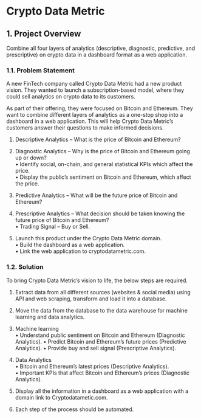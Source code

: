 # Crypto Data Metric

## 1. Project Overview 
Combine all four layers of analytics (descriptive, diagnostic, predictive, and prescriptive) on crypto data in a dashboard format as a web application.

### 1.1. Problem Statement
A new FinTech company called Crypto Data Metric had a new product vision. They wanted to launch a subscription-based model, where they could sell analytics on crypto data to its customers.

As part of their offering, they were focused on Bitcoin and Ethereum. They want to combine different layers of analytics as a one-stop shop into a dashboard in a web application. This will help Crypto Data Metric’s customers answer their questions to make informed decisions.

1. Descriptive Analytics – What is the price of Bitcoin and Ethereum?

2. Diagnostic Analytics – Why is the price of Bitcoin and Ethereum going up or down? <br>
• Identify social, on-chain, and general statistical KPIs which affect the price. <br>
• Display the public’s sentiment on Bitcoin and Ethereum, which affect the price. <br>

3. Predictive Analytics – What will be the future price of Bitcoin and Ethereum?

4. Prescriptive Analytics – What decision should be taken knowing the future price of Bitcoin and Ethereum? <br>
• Trading Signal – Buy or Sell. <br>

5. Launch this product under the Crypto Data Metric domain. <br>
• Build the dashboard as a web application. <br>
• Link the web application to cryptodatametric.com. <br>

### 1.2. Solution
To bring Crypto Data Metric’s vision to life, the below steps are required.

1. Extract data from all different sources (websites & social media) using API and web scraping, transform and load it into a database. 

2. Move the data from the database to the data warehouse for machine learning and data analytics.

3. Machine learning <br>
• Understand public sentiment on Bitcoin and Ethereum (Diagnostic Analytics).
• Predict Bitcoin and Ethereum’s future prices (Predictive Analytics).
• Provide buy and sell signal (Prescriptive Analytics).

4. Data Analytics <br>
• Bitcoin and Ethereum’s latest prices (Descriptive Analytics). <br>
• Important KPIs that affect Bitcoin and Ethereum’s prices (Diagnostic Analytics). <br>

5. Display all the information in a dashboard as a web application with a domain link to Cryptodatametic.com.

6. Each step of the process should be automated.
